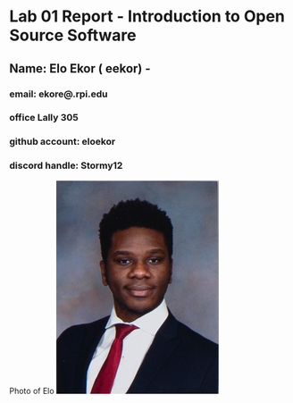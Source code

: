 # Lab 01 Report - Introduction to Open Source Software
## Name: Elo Ekor ( eekor) - 
### email: ekore@.rpi.edu 
### office Lally 305
### github account: eloekor
### discord handle: Stormy12
Photo of Elo ![Elo](images/1169.jpg)